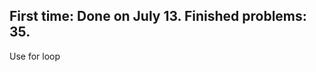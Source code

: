 First time: Done on July 13. Finished problems: 35.
--------------------------------------------------
Use for loop 
